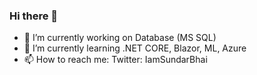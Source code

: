 ### Hi there 👋

- 🔭 I’m currently working on Database (MS SQL)
- 🌱 I’m currently learning .NET CORE, Blazor, ML, Azure
- 📫 How to reach me: Twitter: IamSundarBhai
